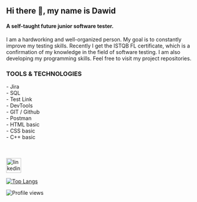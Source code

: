 ## Hi there 👋, my name is Dawid
#### A self-taught future junior software tester.
I am a hardworking and well-organized person. My goal is to constantly improve my testing skills. Recently I get the ISTQB FL certificate, which is a confirmation of my knowledge in the field of software testing. I am also developing my programming skills. Feel free to visit my project repositories.

<h3>TOOLS & TECHNOLOGIES </h3>
- Jira </br>
- SQL </br>
- Test Link </br>
- DevTools </br>
- GIT / Github </br>
- Postman </br>
- HTML basic </br>
- CSS basic </br>
- C++ basic </br> </br> </br>

[<img src='https://cdn.jsdelivr.net/npm/simple-icons@3.0.1/icons/linkedin.svg' alt='linkedin' height='40'>](https://pl.linkedin.com/in/dawid-mielcarek)

[![Top Langs](https://github-readme-stats.vercel.app/api/top-langs/?username=HekamiahPL)](https://github.com/anuraghazra/github-readme-stats)

![Profile views](https://gpvc.arturio.dev/HekamiahPL)  
